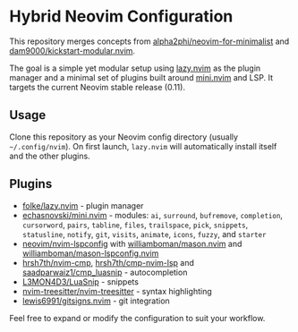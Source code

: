 # Hybrid Neovim Configuration

This repository merges concepts from
[alpha2phi/neovim-for-minimalist](https://github.com/alpha2phi/neovim-for-minimalist)
and
[dam9000/kickstart-modular.nvim](https://github.com/dam9000/kickstart-modular.nvim).

The goal is a simple yet modular setup using
[lazy.nvim](https://github.com/folke/lazy.nvim) as the plugin manager and a
minimal set of plugins built around [mini.nvim](https://github.com/echasnovski/mini.nvim)
and LSP. It targets the current Neovim stable release (0.11).

## Usage
Clone this repository as your Neovim config directory (usually `~/.config/nvim`).
On first launch, `lazy.nvim` will automatically install itself and the other
plugins.

## Plugins

* [folke/lazy.nvim](https://github.com/folke/lazy.nvim) - plugin manager
* [echasnovski/mini.nvim](https://github.com/echasnovski/mini.nvim) -
  modules: `ai`, `surround`, `bufremove`, `completion`, `cursorword`,
  `pairs`, `tabline`, `files`, `trailspace`, `pick`, `snippets`,
  `statusline`, `notify`, `git`, `visits`, `animate`, `icons`, `fuzzy`, and
  `starter`
* [neovim/nvim-lspconfig](https://github.com/neovim/nvim-lspconfig) with
  [williamboman/mason.nvim](https://github.com/williamboman/mason.nvim) and
  [williamboman/mason-lspconfig.nvim](https://github.com/williamboman/mason-lspconfig.nvim)
* [hrsh7th/nvim-cmp](https://github.com/hrsh7th/nvim-cmp),
  [hrsh7th/cmp-nvim-lsp](https://github.com/hrsh7th/cmp-nvim-lsp) and
  [saadparwaiz1/cmp_luasnip](https://github.com/saadparwaiz1/cmp_luasnip) - autocompletion
* [L3MON4D3/LuaSnip](https://github.com/L3MON4D3/LuaSnip) - snippets
* [nvim-treesitter/nvim-treesitter](https://github.com/nvim-treesitter/nvim-treesitter) - syntax highlighting
* [lewis6991/gitsigns.nvim](https://github.com/lewis6991/gitsigns.nvim) - git integration

Feel free to expand or modify the configuration to suit your workflow.
